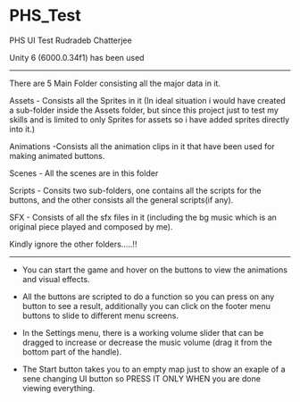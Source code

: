 # PHS_Test
PHS UI Test
Rudradeb Chatterjee

Unity 6 (6000.0.34f1) has been used


-----------------------------------------------------------
There are 5 Main Folder consisting all the major data in it.

Assets - Consists all the Sprites in it (In ideal situation i would have created a sub-folder inside the Assets folder, but since this project just to test my skills and is limited to only Sprites for assets so i have added sprites directly into it.)

Animations -Consists all the animation clips in it that have been used for making animated buttons.

Scenes - All the scenes are in this folder

Scripts - Consits two sub-folders, one contains all the scripts for the buttons, and the other consists all the general scripts(if any).

SFX - Consists of all the sfx files in it (including the bg music which is an original piece played and composed by me).

Kindly ignore the other folders.....!!

------------------------------------------------------------

* You can start the game and hover on the buttons to view the animations and visual effects.

* All the buttons are scripted to do a function so you can press on any button to see a result, additionally you can click on the footer menu buttons to slide to different menu screens.

* In the Settings menu, there is a working volume slider that can be dragged to increase or decrease the music volume (drag it from the bottom part of the handle).

* The Start button takes you to an empty map just to show an exaple of a sene changing UI button so PRESS IT ONLY WHEN you are done viewing everything.

